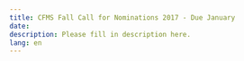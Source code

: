 ```yaml
---
title: CFMS Fall Call for Nominations 2017 - Due January
date:
description: Please fill in description here.
lang: en
---
```


